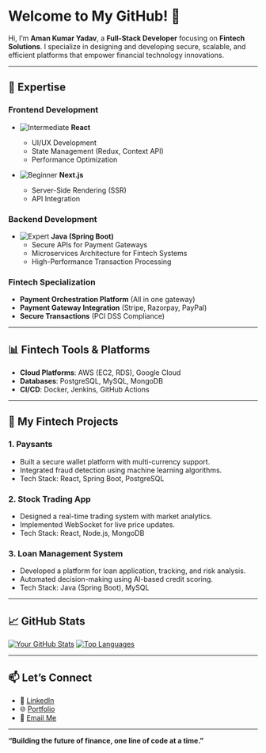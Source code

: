 # Welcome to My GitHub! 👋

Hi, I’m **Aman Kumar Yadav**, a **Full-Stack Developer** focusing on **Fintech Solutions**. I specialize in designing and developing secure, scalable, and efficient platforms that empower financial technology innovations.  

---

## 💼 Expertise  

### Frontend Development  
- ![Intermediate](https://img.shields.io/badge/Proficiency-Intermediate-yellow) **React**  
  - UI/UX Development  
  - State Management (Redux, Context API)  
  - Performance Optimization  

- ![Beginner](https://img.shields.io/badge/Proficiency-Beginner-red) **Next.js**  
  - Server-Side Rendering (SSR)  
  - API Integration  

### Backend Development  
- ![Expert](https://img.shields.io/badge/Proficiency-Expert-brightgreen) **Java (Spring Boot)**  
  - Secure APIs for Payment Gateways  
  - Microservices Architecture for Fintech Systems  
  - High-Performance Transaction Processing  

### Fintech Specialization  
- **Payment Orchestration Platform** (All in one gateway)  
- **Payment Gateway Integration** (Stripe, Razorpay, PayPal)  
- **Secure Transactions** (PCI DSS Compliance) 

---

## 📊 Fintech Tools & Platforms  
- **Cloud Platforms**: AWS (EC2, RDS), Google Cloud  
- **Databases**: PostgreSQL, MySQL, MongoDB  
- **CI/CD**: Docker, Jenkins, GitHub Actions  

---

## 🌟 My Fintech Projects  

### 1. **Paysants**  
   - Built a secure wallet platform with multi-currency support.  
   - Integrated fraud detection using machine learning algorithms.  
   - Tech Stack: React, Spring Boot, PostgreSQL  

### 2. **Stock Trading App**  
   - Designed a real-time trading system with market analytics.  
   - Implemented WebSocket for live price updates.  
   - Tech Stack: React, Node.js, MongoDB  

### 3. **Loan Management System**  
   - Developed a platform for loan application, tracking, and risk analysis.  
   - Automated decision-making using AI-based credit scoring.  
   - Tech Stack: Java (Spring Boot), MySQL  

---

## 📈 GitHub Stats  

[![Your GitHub Stats](https://via.placeholder.com/150)](https://paysants.com)
[![Top Languages](https://via.placeholder.com/150)](https://gramapays.com) 

---

## 📫 Let’s Connect  

- 💼 [LinkedIn](https://linkedin.com/in/your-username)  
- 🌐 [Portfolio](https://your-portfolio.com)  
- 📧 [Email Me](mailto:your-email@example.com)  

---

**“Building the future of finance, one line of code at a time.”**

